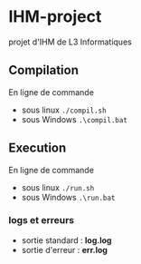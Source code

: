# IHM-project
projet d'IHM de L3 Informatiques

## Compilation ##
En ligne de commande 
* sous linux `./compil.sh`
* sous Windows `.\compil.bat`

## Execution ##
En ligne de commande 
* sous linux `./run.sh`
* sous Windows `.\run.bat`

### logs et erreurs ###
* sortie standard : **log.log** 
* sortie d'erreur : **err.log**

